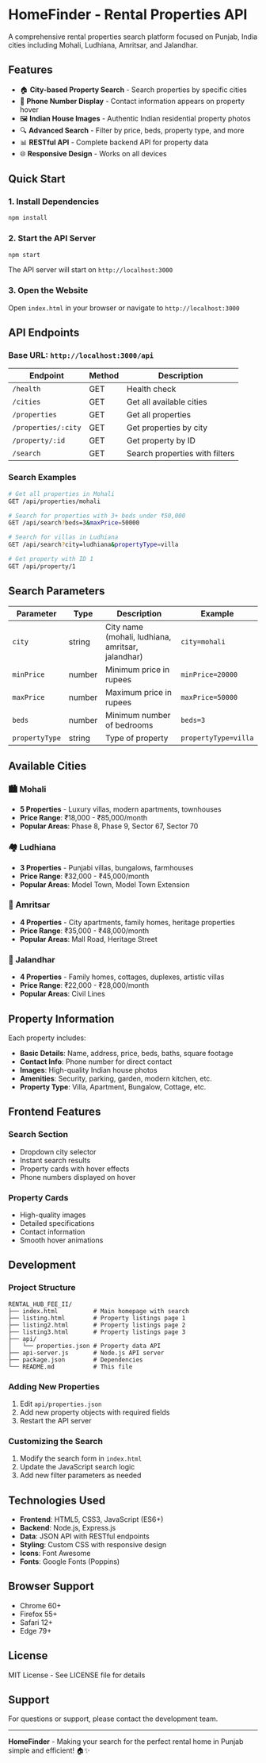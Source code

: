 # HomeFinder - Rental Properties API

A comprehensive rental properties search platform focused on Punjab, India cities including Mohali, Ludhiana, Amritsar, and Jalandhar.

## Features

- 🏠 **City-based Property Search** - Search properties by specific cities
- 📱 **Phone Number Display** - Contact information appears on property hover
- 🖼️ **Indian House Images** - Authentic Indian residential property photos
- 🔍 **Advanced Search** - Filter by price, beds, property type, and more
- 📊 **RESTful API** - Complete backend API for property data
- 🌐 **Responsive Design** - Works on all devices

## Quick Start

### 1. Install Dependencies
```bash
npm install
```

### 2. Start the API Server
```bash
npm start
```

The API server will start on `http://localhost:3000`

### 3. Open the Website
Open `index.html` in your browser or navigate to `http://localhost:3000`

## API Endpoints

### Base URL: `http://localhost:3000/api`

| Endpoint | Method | Description |
|----------|--------|-------------|
| `/health` | GET | Health check |
| `/cities` | GET | Get all available cities |
| `/properties` | GET | Get all properties |
| `/properties/:city` | GET | Get properties by city |
| `/property/:id` | GET | Get property by ID |
| `/search` | GET | Search properties with filters |

### Search Examples

```bash
# Get all properties in Mohali
GET /api/properties/mohali

# Search for properties with 3+ beds under ₹50,000
GET /api/search?beds=3&maxPrice=50000

# Search for villas in Ludhiana
GET /api/search?city=ludhiana&propertyType=villa

# Get property with ID 1
GET /api/property/1
```

## Search Parameters

| Parameter | Type | Description | Example |
|-----------|------|-------------|---------|
| `city` | string | City name (mohali, ludhiana, amritsar, jalandhar) | `city=mohali` |
| `minPrice` | number | Minimum price in rupees | `minPrice=20000` |
| `maxPrice` | number | Maximum price in rupees | `maxPrice=50000` |
| `beds` | number | Minimum number of bedrooms | `beds=3` |
| `propertyType` | string | Type of property | `propertyType=villa` |

## Available Cities

### 🏙️ Mohali
- **5 Properties** - Luxury villas, modern apartments, townhouses
- **Price Range**: ₹18,000 - ₹85,000/month
- **Popular Areas**: Phase 8, Phase 9, Sector 67, Sector 70

### 🏘️ Ludhiana  
- **3 Properties** - Punjabi villas, bungalows, farmhouses
- **Price Range**: ₹32,000 - ₹45,000/month
- **Popular Areas**: Model Town, Model Town Extension

### 🕌 Amritsar
- **4 Properties** - City apartments, family homes, heritage properties
- **Price Range**: ₹35,000 - ₹48,000/month
- **Popular Areas**: Mall Road, Heritage Street

### 🏡 Jalandhar
- **4 Properties** - Family homes, cottages, duplexes, artistic villas
- **Price Range**: ₹22,000 - ₹28,000/month
- **Popular Areas**: Civil Lines

## Property Information

Each property includes:
- **Basic Details**: Name, address, price, beds, baths, square footage
- **Contact Info**: Phone number for direct contact
- **Images**: High-quality Indian house photos
- **Amenities**: Security, parking, garden, modern kitchen, etc.
- **Property Type**: Villa, Apartment, Bungalow, Cottage, etc.

## Frontend Features

### Search Section
- Dropdown city selector
- Instant search results
- Property cards with hover effects
- Phone numbers displayed on hover

### Property Cards
- High-quality images
- Detailed specifications
- Contact information
- Smooth hover animations

## Development

### Project Structure
```
RENTAL_HUB_FEE_II/
├── index.html          # Main homepage with search
├── listing.html        # Property listings page 1
├── listing2.html       # Property listings page 2  
├── listing3.html       # Property listings page 3
├── api/
│   └── properties.json # Property data API
├── api-server.js       # Node.js API server
├── package.json        # Dependencies
└── README.md           # This file
```

### Adding New Properties

1. Edit `api/properties.json`
2. Add new property objects with required fields
3. Restart the API server

### Customizing the Search

1. Modify the search form in `index.html`
2. Update the JavaScript search logic
3. Add new filter parameters as needed

## Technologies Used

- **Frontend**: HTML5, CSS3, JavaScript (ES6+)
- **Backend**: Node.js, Express.js
- **Data**: JSON API with RESTful endpoints
- **Styling**: Custom CSS with responsive design
- **Icons**: Font Awesome
- **Fonts**: Google Fonts (Poppins)

## Browser Support

- Chrome 60+
- Firefox 55+
- Safari 12+
- Edge 79+

## License

MIT License - See LICENSE file for details

## Support

For questions or support, please contact the development team.

---

**HomeFinder** - Making your search for the perfect rental home in Punjab simple and efficient! 🏠✨
